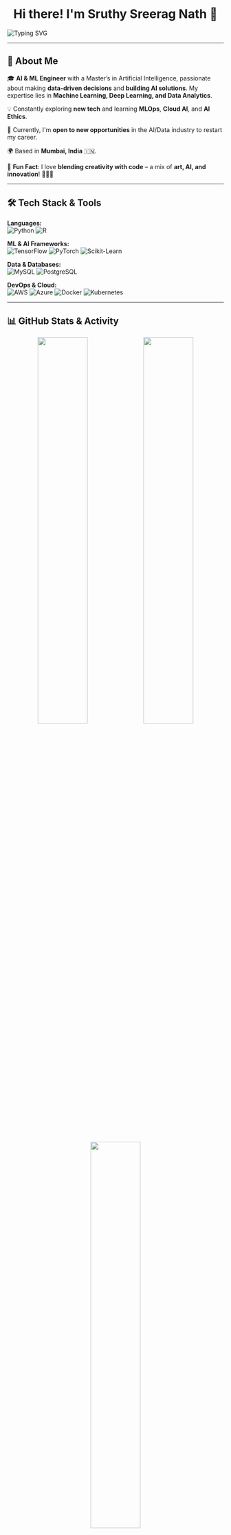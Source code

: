 <h1 align="center"> Hi there! I'm Sruthy Sreerag Nath 👋 </h1>

<img src="https://readme-typing-svg.herokuapp.com?font=Fira+Code&pause=1000&color=F75C7E&center=true&vCenter=true&width=435&lines=AI%2FML+Enthusiast+%7C+Data+Explorer;Passionate+about+Learning+%F0%9F%92%BB;Open+to+Opportunities!+%E2%9C%85" alt="Typing SVG" align="center"/>

---

## 🚀 About Me

🎓 **AI & ML Engineer** with a Master’s in Artificial Intelligence, passionate about making **data-driven decisions** and **building AI solutions**. My expertise lies in **Machine Learning, Deep Learning, and Data Analytics**. 

💡 Constantly exploring **new tech** and learning **MLOps**, **Cloud AI**, and **AI Ethics**.

📌 Currently, I'm **open to new opportunities** in the AI/Data industry to restart my career.

🌍 Based in **Mumbai, India** 🇮🇳.

📖 **Fun Fact**: I love **blending creativity with code** – a mix of **art, AI, and innovation**! 🎨🤖✨

---

## 🛠️ Tech Stack & Tools

**Languages:**  
![Python](https://img.shields.io/badge/-Python-3776AB?style=flat&logo=python&logoColor=white)
![R](https://img.shields.io/badge/-R-276DC3?style=flat&logo=r&logoColor=white)

**ML & AI Frameworks:**  
![TensorFlow](https://img.shields.io/badge/-TensorFlow-FF6F00?style=flat&logo=tensorflow&logoColor=white)
![PyTorch](https://img.shields.io/badge/-PyTorch-EE4C2C?style=flat&logo=pytorch&logoColor=white)
![Scikit-Learn](https://img.shields.io/badge/-ScikitLearn-F7931E?style=flat&logo=scikit-learn&logoColor=white)

**Data & Databases:**  
![MySQL](https://img.shields.io/badge/-MySQL-4479A1?style=flat&logo=mysql&logoColor=white)
![PostgreSQL](https://img.shields.io/badge/-PostgreSQL-336791?style=flat&logo=postgresql&logoColor=white)

**DevOps & Cloud:**  
![AWS](https://img.shields.io/badge/-AWS-FF9900?style=flat&logo=amazon-aws&logoColor=white)
![Azure](https://img.shields.io/badge/-Azure-0078D4?style=flat&logo=microsoft-azure&logoColor=white)
![Docker](https://img.shields.io/badge/-Docker-2496ED?style=flat&logo=docker&logoColor=white)
![Kubernetes](https://img.shields.io/badge/-Kubernetes-326CE5?style=flat&logo=kubernetes&logoColor=white)

---

## 📊 GitHub Stats & Activity

<div align="center">
  <img src="https://github-readme-streak-stats.herokuapp.com/?user=sruthy-sn91&theme=radical&hide_border=true" width="48%">
  <img src="https://github-readme-stats.vercel.app/api?username=sruthy-sn91&show_icons=true&theme=radical&hide_border=true" width="48%">
</div>

<div align="center">
  <img src="https://github-readme-stats.vercel.app/api/top-langs/?username=sruthy-sn91&layout=compact&theme=radical&hide_border=true" width="48%">
</div>

---

## 🌐 Connect with Me

<p align="center">
  <a href="https://www.linkedin.com/in/sruthy-sreerag-nath">
    <img src="https://img.shields.io/badge/-LinkedIn-0077B5?style=for-the-badge&logo=linkedin&logoColor=white" alt="LinkedIn">
  </a>
  <a href="https://github.com/sruthy-sn91">
    <img src="https://img.shields.io/badge/-GitHub-181717?style=for-the-badge&logo=github&logoColor=white" alt="GitHub">
  </a>
  <a href="mailto:your.email@example.com">
    <img src="https://img.shields.io/badge/-Email-D14836?style=for-the-badge&logo=gmail&logoColor=white" alt="Email">
  </a>
  <a href="https://yourwebsite.com">
    <img src="https://img.shields.io/badge/-Portfolio-000000?style=for-the-badge&logo=codepen&logoColor=white" alt="Portfolio">
  </a>
</p>

---

## ✨ Fun Facts & Interests

- 🎨 Passionate about **art and creativity**.
- 📚 Love reading **sci-fi books** & **AI research papers**.
- 🚴 Enjoy **cycling** and **exploring new places**.
- 🎮 Gamer at heart - always up for a **strategy challenge**! 🕹️

---

## 💡 Quote I Live By:

> **“The best way to predict the future is to invent it.”** – Alan Kay

---

## 🎯 Let's Build Something Great Together!

🚀 Open for **collaborations**, **projects**, and **new opportunities**!  
💌 Feel free to **reach out** and let's make an impact together.  

---

### ⭐ Show Some Love!  
If you like my work, consider **starring** 🌟 my repositories! 😊

---

### 🔥 Generated with 💖 by [Sruthy Sreerag Nath](https://github.com/sruthy-sn91)
